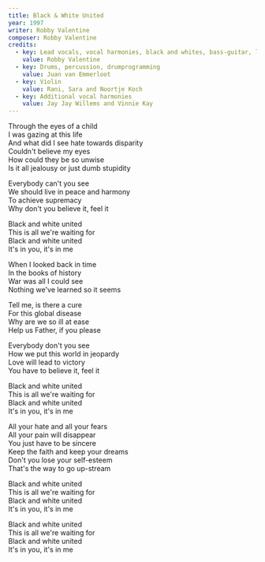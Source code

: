 ```yaml
---
title: Black & White United
year: 1997
writer: Robby Valentine
composer: Robby Valentine
credits:
  - key: Lead vocals, vocal harmonies, black and whites, bass-guitar, lead, harmonic, acoustic and rhythm guitars, vocoder, drum programming and other noises.
    value: Robby Valentine
  - key: Drums, percussion, drumprogramming
    value: Juan van Emmerloot
  - key: Violin
    value: Rani, Sara and Noortje Koch
  - key: Additional vocal harmonies
    value: Jay Jay Willems and Vinnie Kay
---
```


<p>Through the eyes of a child<br />
I was gazing at this life<br />
And what did I see hate towards disparity<br />
Couldn't believe my eyes<br />
How could they be so unwise<br />
Is it all jealousy or just dumb stupidity</p>

<p>Everybody can't you see<br />
We should live in peace and harmony<br />
To achieve supremacy<br />
Why don't you believe it, feel it</p>

<p>Black and white united<br />
This is all we're waiting for<br />
Black and white united<br />
It's in you, it's in me</p>

<p>When I looked back in time<br />
In the books of history<br />
War was all I could see<br />
Nothing we've learned so it seems</p>

<p>Tell me, is there a cure<br />
For this global disease<br />
Why are we so ill at ease<br />
Help us Father, if you please</p>

<p>Everybody don't you see<br />
How we put this world in jeopardy<br />
Love will lead to victory<br />
You have to believe it, feel it</p>

<p>Black and white united<br />
This is all we're waiting for<br />
Black and white united<br />
It's in you, it's in me</p>

<p>All your hate and all your fears<br />
All your pain will disappear<br />
You just have to be sincere<br />
Keep the faith and keep your dreams<br />
Don't you lose your self-esteem<br />
That's the way to go up-stream</p>

<p>Black and white united<br />
This is all we're waiting for<br />
Black and white united<br />
It's in you, it's in me</p>

<p>Black and white united<br />
This is all we're waiting for<br />
Black and white united<br />
It's in you, it's in me</p>
